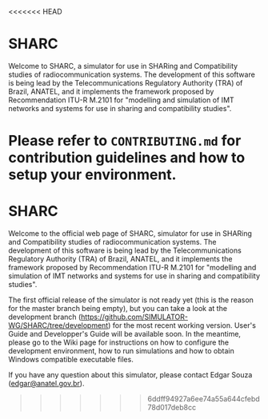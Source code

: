<<<<<<< HEAD
# SHARC
Welcome to SHARC, a simulator for use in SHARing and Compatibility studies of radiocommunication systems. The development of this software is being lead by the Telecommunications Regulatory Authority (TRA) of Brazil, ANATEL, and it implements the framework proposed by Recommendation ITU-R M.2101 for "modelling and simulation of IMT networks and systems for use in sharing and compatibility studies".

Please refer to `CONTRIBUTING.md` for contribution guidelines and how to setup your environment.
=======
 # SHARC

Welcome to the official web page of SHARC, simulator for use in SHARing and Compatibility studies of radiocommunication systems. The development of this software is being lead by the Telecommunications Regulatory Authority (TRA) of Brazil, ANATEL, and it implements the framework proposed by Recommendation ITU-R M.2101 for "modelling and simulation of IMT networks and systems for use in sharing and compatibility studies".

The first official release of the simulator is not ready yet (this is the reason for the master branch being empty), but you can take a look at the development branch (https://github.com/SIMULATOR-WG/SHARC/tree/development) for the most recent working version. User's Guide and Developper's Guide will be available soon. In the meantime, please go to the Wiki page for instructions on how to configure the development environment, how to run simulations and how to obtain Windows compatible executable files.

If you have any question about this simulator, please contact Edgar Souza (edgar@anatel.gov.br).
>>>>>>> 6ddff94927a6ee74a55a644cfebd78d017deb8cc

